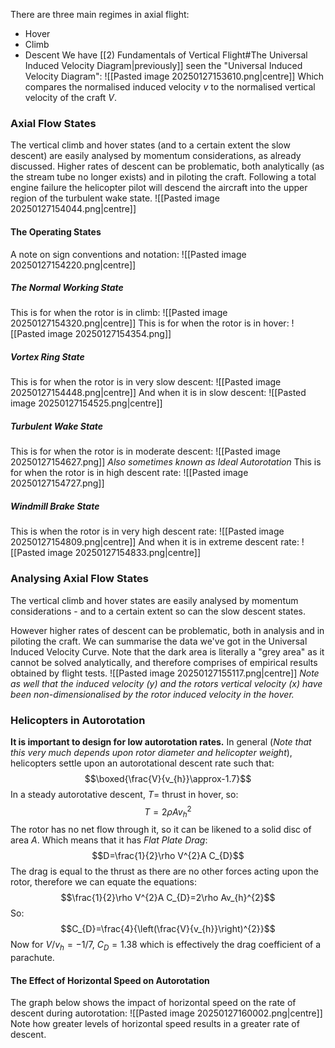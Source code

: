There are three main regimes in axial flight:
- Hover
- Climb
- Descent
We have [[2) Fundamentals of Vertical Flight#The Universal Induced Velocity Diagram|previously]] seen the "Universal Induced Velocity Diagram":
![[Pasted image 20250127153610.png|centre]]
Which compares the normalised induced velocity $v$ to the normalised vertical velocity of the craft $V$.
### Axial Flow States
The vertical climb and hover states (and to a certain extent the slow descent) are easily analysed by momentum considerations, as already discussed.
Higher rates of descent can be problematic, both analytically (as the stream tube no longer exists) and in piloting the craft.
Following a total engine failure the helicopter pilot will descend the aircraft into the upper region of the turbulent wake state.
![[Pasted image 20250127154044.png|centre]]
#### The Operating States
A note on sign conventions and notation:
![[Pasted image 20250127154220.png|centre]]
##### The Normal Working State
This is for when the rotor is in climb:
![[Pasted image 20250127154320.png|centre]]
This is for when the rotor is in hover:
![[Pasted image 20250127154354.png]]
##### Vortex Ring State
This is for when the rotor is in very slow descent:
![[Pasted image 20250127154448.png|centre]]
And when it is in slow descent:
![[Pasted image 20250127154525.png|centre]]
##### Turbulent Wake State
This is for when the rotor is in moderate descent:
![[Pasted image 20250127154627.png]]
*Also sometimes known as Ideal Autorotation*
This is for when the rotor is in high descent rate:
![[Pasted image 20250127154727.png]]
##### Windmill Brake State
This is when the rotor is in very high descent rate:
![[Pasted image 20250127154809.png|centre]]
And when it is in extreme descent rate:
![[Pasted image 20250127154833.png|centre]]
### Analysing Axial Flow States
The vertical climb and hover states are easily analysed by momentum considerations - and to a certain extent so can the slow descent states.

However higher rates of descent can be problematic, both in analysis and in piloting the craft.
We can summarise the data we've got in the Universal Induced Velocity Curve.
Note that the dark area is literally a "grey area" as it cannot be solved analytically, and therefore comprises of empirical results obtained by flight tests.
![[Pasted image 20250127155117.png|centre]]
*Note as well that the induced velocity ($y$) and the rotors vertical velocity ($x$) have been non-dimensionalised by the rotor induced velocity in the hover.*
### Helicopters in Autorotation
**It is important to design for low autorotation rates.**
In general (*Note that this very much depends upon rotor diameter and helicopter weight*), helicopters settle upon an autorotational descent rate such that:
$$\boxed{\frac{V}{v_{h}}\approx-1.7}$$
In a steady autorotative descent, $T=$ thrust in hover, so:
$$T=2\rho Av_{h}^{2}$$
The rotor has no net flow through it, so it can be likened to a solid disc of area $A$. Which means that it has *Flat Plate Drag*:
$$D=\frac{1}{2}\rho V^{2}A C_{D}$$
The drag is equal to the thrust as there are no other forces acting upon the rotor, therefore we can equate the equations:
$$\frac{1}{2}\rho V^{2}A C_{D}=2\rho Av_{h}^{2}$$
So:
$$C_{D}=\frac{4}{\left(\frac{V}{v_{h}}\right)^{2}}$$
Now for $V/v_{h}=-1/7$, $C_{D}=1.38$ which is effectively the drag coefficient of a parachute.
#### The Effect of Horizontal Speed on Autorotation
The graph below shows the impact of horizontal speed on the rate of descent during autorotation:
![[Pasted image 20250127160002.png|centre]]
Note how greater levels of horizontal speed results in a greater rate of descent.
